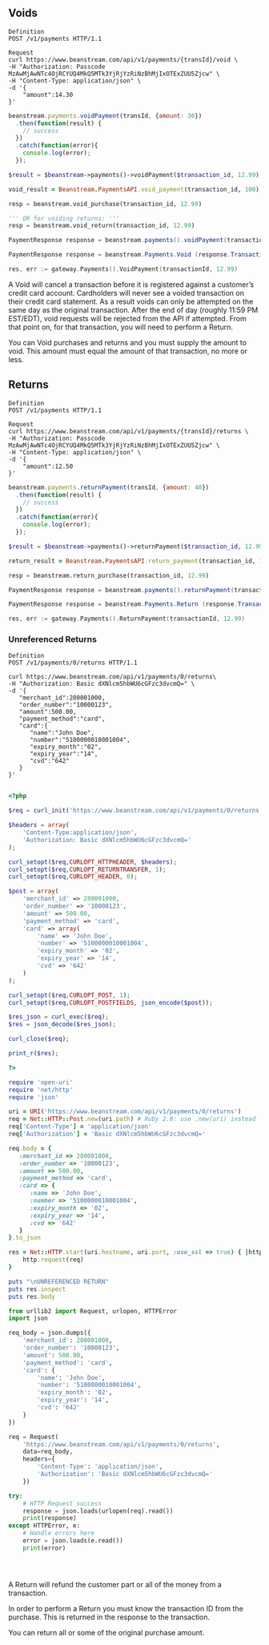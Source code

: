 ## Voids

```shell
Definition
POST /v1/payments HTTP/1.1

Request
curl https://www.beanstream.com/api/v1/payments/{transId}/void \
-H "Authorization: Passcode MzAwMjAwNTc4OjRCYUQ4MkQ5MTk3YjRjYzRiNzBhMjIxOTExZUU5Zjcw" \
-H "Content-Type: application/json" \
-d '{
    "amount":14.30
}'
```

```javascript
beanstream.payments.voidPayment(transId, {amount: 30})
  .then(function(result) {
    // success
  })
  .catch(function(error){
    console.log(error);
  });
```

```php
$result = $beanstream->payments()->voidPayment($transaction_id, 12.99);
```

```ruby
void_result = Beanstream.PaymentsAPI.void_payment(transaction_id, 100)
```

```python
resp = beanstream.void_purchase(transaction_id, 12.99)

''' OR for voiding returns: '''
resp = beanstream.void_return(transaction_id, 12.99)
```

```java
PaymentResponse response = beanstream.payments().voidPayment(transactionId, 70.00);
```

```csharp
PaymentResponse response = beanstream.Payments.Void (response.TransactionId, 30);
```

```go
res, err := gateway.Payments().VoidPayment(transactionId, 12.99)
```

A Void will cancel a transaction before it is registered against a customer’s credit card account. Cardholders will never see a voided transaction on their credit card statement. As a result voids can only be attempted on the same day as the original transaction. After the end of day (roughly 11:59 PM EST/EDT), void requests will be rejected from the API if attempted. From that point on, for that transaction, you will need to perform a Return.

You can Void purchases and returns and you must supply the amount to void. This amount must equal the amount of that transaction, no more or less.


## Returns

```shell
Definition
POST /v1/payments HTTP/1.1

Request
curl https://www.beanstream.com/api/v1/payments/{transId}/returns \
-H "Authorization: Passcode MzAwMjAwNTc4OjRCYUQ4MkQ5MTk3YjRjYzRiNzBhMjIxOTExZUU5Zjcw" \
-H "Content-Type: application/json" \
-d '{
    "amount":12.50
}'
```

```javascript
beanstream.payments.returnPayment(transId, {amount: 40})
  .then(function(result) {
    // success
  })
  .catch(function(error){
    console.log(error);
  });
```

```php
$result = $beanstream->payments()->returnPayment($transaction_id, 12.99, $order_number);
```

```ruby
return_result = Beanstream.PaymentsAPI.return_payment(transaction_id, 100)
```

```python
resp = beanstream.return_purchase(transaction_id, 12.99)
```

```java
PaymentResponse response = beanstream.payments().returnPayment(transactionId, 70.00);
```

```csharp
PaymentResponse response = beanstream.Payments.Return (response.TransactionId, 40.0);
```

```go
res, err := gateway.Payments().ReturnPayment(transactionId, 12.99)
```

### Unreferenced Returns

```shell
Definition
POST /v1/payments/0/returns HTTP/1.1

curl https://www.beanstream.com/api/v1/payments/0/returns\
-H "Authorization: Basic dXNlcm5hbWU6cGFzc3dvcmQ=" \
-d '{
   "merchant_id":280001000,
   "order_number":"10000123",
   "amount":500.00,
   "payment_method":"card",
   "card":{
      "name":"John Doe",
      "number":"5100000010001004",
      "expiry_month":"02",
      "expiry_year":"14",
      "cvd":"642"
   }
}'
```

```javascript

```

```php
<?php

$req = curl_init('https://www.beanstream.com/api/v1/payments/0/returns');

$headers = array(
	'Content-Type:application/json',
	'Authorization: Basic dXNlcm5hbWU6cGFzc3dvcmQ='
);

curl_setopt($req,CURLOPT_HTTPHEADER, $headers);
curl_setopt($req,CURLOPT_RETURNTRANSFER, 1);
curl_setopt($req,CURLOPT_HEADER, 0);

$post = array(
	'merchant_id' => 280001000,
	'order_number' => '10000123',
	'amount' => 500.00,
	'payment_method' => 'card',
	'card' => array(
		'name' => 'John Doe',
		'number' => '5100000010001004',
		'expiry_month' => '02',
		'expiry_year' => '14',
		'cvd' => '642'
	)
);   

curl_setopt($req,CURLOPT_POST, 1);
curl_setopt($req,CURLOPT_POSTFIELDS, json_encode($post));

$res_json = curl_exec($req);
$res = json_decode($res_json);

curl_close($req);

print_r($res);

?>
```

```ruby
require 'open-uri'
require 'net/http'
require 'json'

uri = URI('https://www.beanstream.com/api/v1/payments/0/returns')
req = Net::HTTP::Post.new(uri.path) # Ruby 2.0: use .new(uri) instead
req['Content-Type'] = 'application/json'
req['Authorization'] = 'Basic dXNlcm5hbWU6cGFzc3dvcmQ='

req.body = {
   :merchant_id => 280001000,
   :order_number => '10000123',
   :amount => 500.00,
   :payment_method => 'card',
   :card => {
      :name => 'John Doe',
      :number => '5100000010001004',
      :expiry_month => '02',
      :expiry_year => '14',
      :cvd => '642'
   }
}.to_json

res = Net::HTTP.start(uri.hostname, uri.port, :use_ssl => true) { |http|
    http.request(req)
}

puts "\nUNREFERENCED RETURN"
puts res.inspect
puts res.body
```

```python
from urllib2 import Request, urlopen, HTTPError
import json

req_body = json.dumps({
    'merchant_id': 280001000,
    'order_number': '10000123',
    'amount': 500.00,
    'payment_method': 'card',
    'card': {
        'name': 'John Doe',
        'number': '5100000010001004',
        'expiry_month': '02',
        'expiry_year': '14',
        'cvd': '642'
    }
})

req = Request(
    'https://www.beanstream.com/api/v1/payments/0/returns',
    data=req_body,
    headers={
        'Content-Type': 'application/json',
        'Authorization': 'Basic dXNlcm5hbWU6cGFzc3dvcmQ='
    })

try:
    # HTTP Request success
    response = json.loads(urlopen(req).read())
    print(response)
except HTTPError, e:
    # Handle errors here
    error = json.loads(e.read())
    print(error)
```

```java

```

```csharp

```

```go

```

A Return will refund the customer part or all of the money from a transaction.

In order to perform a Return you must know the transaction ID from the purchase. This is returned in the response to the transaction.

You can return all or some of the original purchase amount.
